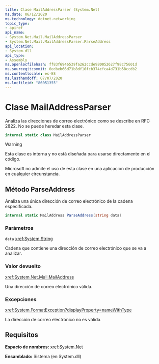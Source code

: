 ```yaml
---
title: Clase MailAddressParser (System.Net)
ms.date: 06/12/2020
ms.technology: dotnet-networking
topic_type:
- apiref
api_name:
- System.Net.Mail.MailAddressParser
- System.Net.Mail.MailAddressParser.ParseAddress
api_location:
- System.dll
api_type:
- Assembly
ms.openlocfilehash: ff83f6946539fa262ccde980052627f98c75601d
ms.sourcegitcommit: 0edbeb66d71b8df10fcb374cfca4d731b58ccdb2
ms.contentlocale: es-ES
ms.lasthandoff: 07/07/2020
ms.locfileid: "86051355"
---
```

# <a name="mailaddressparser-class"></a>Clase MailAddressParser

Analiza las direcciones de correo electrónico como se describe en RFC 2822. No se puede heredar esta clase.

```csharp
internal static class MailAddressParser
```

> [!WARNING]
> Esta clase es interna y no está diseñada para usarse directamente en el código.
>
> Microsoft no admite el uso de esta clase en una aplicación de producción en cualquier circunstancia.

## <a name="parseaddress-method"></a>Método ParseAddress

Analiza una única dirección de correo electrónico de la cadena especificada.

```csharp
internal static MailAddress ParseAddress(string data)
```

### <a name="parameters"></a>Parámetros

`data` <xref:System.String>

Cadena que contiene una dirección de correo electrónico que se va a analizar.

### <a name="return-value"></a>Valor devuelto

<xref:System.Net.Mail.MailAddress>

Una dirección de correo electrónico válida.

### <a name="exceptions"></a>Excepciones

<xref:System.FormatException?displayProperty=nameWithType>

La dirección de correo electrónico no es válida.

## <a name="requirements"></a>Requisitos

**Espacio de nombres:** <xref:System.Net>

**Ensamblado:** Sistema (en System.dll)

